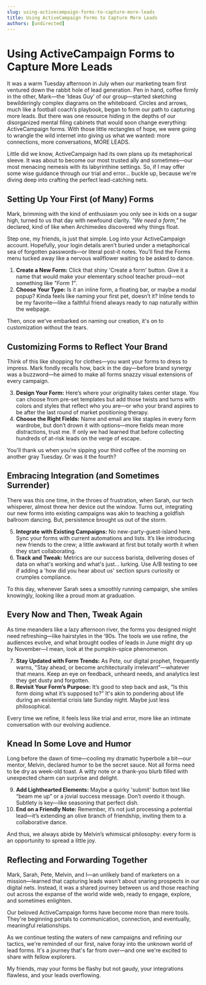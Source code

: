 ```yaml
---
slug: using-activecampaign-forms-to-capture-more-leads
title: Using ActiveCampaign Forms to Capture More Leads
authors: [undirected]
---
```



# Using ActiveCampaign Forms to Capture More Leads

It was a warm Tuesday afternoon in July when our marketing team first ventured down the rabbit hole of lead generation. Pen in hand, coffee firmly in the other, Mark—the ‘Ideas Guy’ of our group—started sketching bewilderingly complex diagrams on the whiteboard. Circles and arrows, much like a football coach’s playbook, began to form our path to capturing more leads. But there was one resource hiding in the depths of our disorganized mental filing cabinets that would soon change everything: ActiveCampaign forms. With those little rectangles of hope, we were going to wrangle the wild internet into giving us what we wanted: more connections, more conversations, MORE LEADS.

Little did we know, ActiveCampaign had its own plans up its metaphorical sleeve. It was about to become our most trusted ally and sometimes—our most menacing nemesis with its labyrinthine settings. So, if I may offer some wise guidance through our trial and error... buckle up, because we're diving deep into crafting the perfect lead-catching nets.

## Setting Up Your First (of Many) Forms

Mark, brimming with the kind of enthusiasm you only see in kids on a sugar high, turned to us that day with newfound clarity. *"We need a form,"* he declared, kind of like when Archimedes discovered why things float.

Step one, my friends, is just that simple. Log into your ActiveCampaign account. Hopefully, your login details aren’t buried under a metaphorical sea of forgotten passwords—or literal post-it notes. You’ll find the Forms menu tucked away like a nervous wallflower waiting to be asked to dance.

1. **Create a New Form:** Click that shiny 'Create a form' button. Give it a name that would make your elementary school teacher proud—not something like *"Form 1"*. 
2. **Choose Your Type:** Is it an inline form, a floating bar, or maybe a modal popup? Kinda feels like naming your first pet, doesn’t it? Inline tends to be my favorite—like a faithful friend always ready to nap naturally within the webpage.

Then, once we've embarked on naming our creation, it's on to customization without the tears. 

## Customizing Forms to Reflect Your Brand

Think of this like shopping for clothes—you want your forms to dress to impress. Mark fondly recalls how, back in the day—before brand synergy was a buzzword—he aimed to make all forms snazzy visual extensions of every campaign.

3. **Design Your Form:** Here’s where your originality takes center stage. You can choose from pre-set templates but add those twists and turns with colors and styles that reflect who you are—or who your brand aspires to be after the last round of market positioning therapy.
4. **Choose the Right Fields:** Name and email are like staples in every form wardrobe, but don’t drown it with options—more fields mean more distractions, trust me. If only we had learned that before collecting hundreds of at-risk leads on the verge of escape.

You'll thank us when you’re sipping your third coffee of the morning on another gray Tuesday. Or was it the fourth?

## Embracing Integration (and Sometimes Surrender)

There was this one time, in the throes of frustration, when Sarah, our tech whisperer, almost threw her device out the window. Turns out, integrating our new forms into existing campaigns was akin to teaching a goldfish ballroom dancing. But, persistence brought us out of the storm.

5. **Integrate with Existing Campaigns:** No new-party-guest-island here. Sync your forms with current automations and lists. It’s like introducing new friends to the crew; a little awkward at first but totally worth it when they start collaborating.
6. **Track and Tweak:** Metrics are our success barista, delivering doses of data on what's working and what's just... lurking. Use A/B testing to see if adding a 'how did you hear about us' section spurs curiosity or crumples compliance.

To this day, whenever Sarah sees a smoothly running campaign, she smiles knowingly, looking like a proud mom at graduation.

## Every Now and Then, Tweak Again 

As time meanders like a lazy afternoon river, the forms you designed might need refreshing—like hairstyles in the ‘90s. The tools we use refine, the audiences evolve, and what brought oodles of leads in June might dry up by November—I mean, look at the pumpkin-spice phenomenon.

7. **Stay Updated with Form Trends:** As Pete, our digital prophet, frequently warns, "Stay ahead, or become architecturally irrelevant"—whatever that means. Keep an eye on feedback, unheard needs, and analytics lest they get dusty and forgotten.
8. **Revisit Your Form’s Purpose:** It’s good to step back and ask, “Is this form doing what it’s supposed to?” It's akin to pondering about life during an existential crisis late Sunday night. Maybe just less philosophical.

Every time we refine, it feels less like trial and error, more like an intimate conversation with our evolving audience.

## Knead In Some Love and Humor

Long before the dawn of time—cooling my dramatic hyperbole a bit—our mentor, Melvin, declared humor to be the secret sauce. Not all forms need to be dry as week-old toast. A witty note or a thank-you blurb filled with unexpected charm can surprise and delight.

9. **Add Lighthearted Elements:** Maybe a quirky 'submit' button text like “beam me up” or a jovial success message. Don’t overdo it though. Subtlety is key—like seasoning that perfect dish.
10. **End on a Friendly Note:** Remember, it’s not just processing a potential lead—it’s extending an olive branch of friendship, inviting them to a collaborative dance.

And thus, we always abide by Melvin’s whimsical philosophy: every form is an opportunity to spread a little joy.

## Reflecting and Forwarding Together

Mark, Sarah, Pete, Melvin, and I—an unlikely band of marketers on a mission—learned that capturing leads wasn’t about snaring prospects in our digital nets. Instead, it was a shared journey between us and those reaching out across the expanse of the world wide web, ready to engage, explore, and sometimes enlighten.

Our beloved ActiveCampaign forms have become more than mere tools. They're beginning portals to communication, connection, and eventually, meaningful relationships.

As we continue testing the waters of new campaigns and refining our tactics, we're reminded of our first, naive foray into the unknown world of lead forms. It's a journey that's far from over—and one we're excited to share with fellow explorers.

My friends, may your forms be flashy but not gaudy, your integrations flawless, and your leads overflowing.